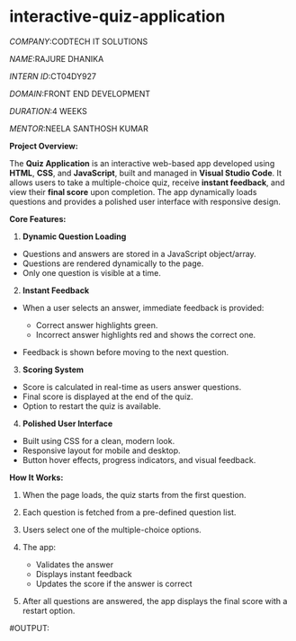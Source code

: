 # interactive-quiz-application

*COMPANY*:CODTECH IT SOLUTIONS

*NAME*:RAJURE DHANIKA 

*INTERN ID*:CT04DY927

*DOMAIN*:FRONT END DEVELOPMENT

*DURATION*:4 WEEKS

*MENTOR*:NEELA SANTHOSH KUMAR

 **Project Overview:**

The **Quiz Application** is an interactive web-based app developed using **HTML**, **CSS**, and **JavaScript**, built and managed in **Visual Studio Code**. It allows users to take a multiple-choice quiz, receive **instant feedback**, and view their **final score** upon completion. The app dynamically loads questions and provides a polished user interface with responsive design.

**Core Features:**

1. **Dynamic Question Loading**

* Questions and answers are stored in a JavaScript object/array.
* Questions are rendered dynamically to the page.
* Only one question is visible at a time.

 2. **Instant Feedback**

* When a user selects an answer, immediate feedback is provided:

  * Correct answer highlights green.
  * Incorrect answer highlights red and shows the correct one.
* Feedback is shown before moving to the next question.

 3. **Scoring System**

* Score is calculated in real-time as users answer questions.
* Final score is displayed at the end of the quiz.
* Option to restart the quiz is available.

4. **Polished User Interface**

* Built using CSS for a clean, modern look.
* Responsive layout for mobile and desktop.
* Button hover effects, progress indicators, and visual feedback.

 **How It Works:**

1. When the page loads, the quiz starts from the first question.
2. Each question is fetched from a pre-defined question list.
3. Users select one of the multiple-choice options.
4. The app:

   * Validates the answer
   * Displays instant feedback
   * Updates the score if the answer is correct
5. After all questions are answered, the app displays the final score with a restart option.

#OUTPUT:

